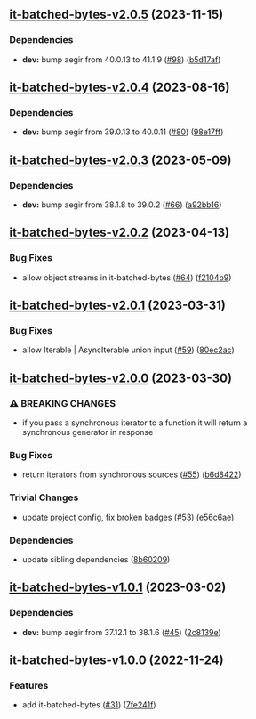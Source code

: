 ## [it-batched-bytes-v2.0.5](https://github.com/achingbrain/it/compare/it-batched-bytes-v2.0.4...it-batched-bytes-v2.0.5) (2023-11-15)


### Dependencies

* **dev:** bump aegir from 40.0.13 to 41.1.9 ([#98](https://github.com/achingbrain/it/issues/98)) ([b5d17af](https://github.com/achingbrain/it/commit/b5d17af750dfa2191423dcf06f37b06e5a866ec8))

## [it-batched-bytes-v2.0.4](https://github.com/achingbrain/it/compare/it-batched-bytes-v2.0.3...it-batched-bytes-v2.0.4) (2023-08-16)


### Dependencies

* **dev:** bump aegir from 39.0.13 to 40.0.11 ([#80](https://github.com/achingbrain/it/issues/80)) ([98e17ff](https://github.com/achingbrain/it/commit/98e17ff5f108fce177d98a56c201533a415623e4))

## [it-batched-bytes-v2.0.3](https://github.com/achingbrain/it/compare/it-batched-bytes-v2.0.2...it-batched-bytes-v2.0.3) (2023-05-09)


### Dependencies

* **dev:** bump aegir from 38.1.8 to 39.0.2 ([#66](https://github.com/achingbrain/it/issues/66)) ([a92bb16](https://github.com/achingbrain/it/commit/a92bb1690e8d584292e37c878d40f437036721a7))

## [it-batched-bytes-v2.0.2](https://github.com/achingbrain/it/compare/it-batched-bytes-v2.0.1...it-batched-bytes-v2.0.2) (2023-04-13)


### Bug Fixes

* allow object streams in it-batched-bytes ([#64](https://github.com/achingbrain/it/issues/64)) ([f2104b9](https://github.com/achingbrain/it/commit/f2104b97e9e10f56fca6675b7379ab9e542cf594))

## [it-batched-bytes-v2.0.1](https://github.com/achingbrain/it/compare/it-batched-bytes-v2.0.0...it-batched-bytes-v2.0.1) (2023-03-31)


### Bug Fixes

* allow Iterable | AsyncIterable union input ([#59](https://github.com/achingbrain/it/issues/59)) ([80ec2ac](https://github.com/achingbrain/it/commit/80ec2ace4f64b6291b39cb51bc5ebe2cedba7152))

## [it-batched-bytes-v2.0.0](https://github.com/achingbrain/it/compare/it-batched-bytes-v1.0.1...it-batched-bytes-v2.0.0) (2023-03-30)


### ⚠ BREAKING CHANGES

* if you pass a synchronous iterator to a function it will return a synchronous generator in response

### Bug Fixes

* return iterators from synchronous sources ([#55](https://github.com/achingbrain/it/issues/55)) ([b6d8422](https://github.com/achingbrain/it/commit/b6d84222eb8e6d8c8956810d0e2ec1f065909742))


### Trivial Changes

* update project config, fix broken badges ([#53](https://github.com/achingbrain/it/issues/53)) ([e56c6ae](https://github.com/achingbrain/it/commit/e56c6ae9a0a766b5eab77040e92b2e034ce52d2e))


### Dependencies

* update sibling dependencies ([8b60209](https://github.com/achingbrain/it/commit/8b60209d429e282f8d5e5218ee2019ae7153585b))

## [it-batched-bytes-v1.0.1](https://github.com/achingbrain/it/compare/it-batched-bytes-v1.0.0...it-batched-bytes-v1.0.1) (2023-03-02)


### Dependencies

* **dev:** bump aegir from 37.12.1 to 38.1.6 ([#45](https://github.com/achingbrain/it/issues/45)) ([2c8139e](https://github.com/achingbrain/it/commit/2c8139ef060efa72c386aa3863e6c575f6f199e5))

## it-batched-bytes-v1.0.0 (2022-11-24)


### Features

* add it-batched-bytes ([#31](https://github.com/achingbrain/it/issues/31)) ([7fe241f](https://github.com/achingbrain/it/commit/7fe241fc8befcf9ce1efdda78de645ccf05c0163))
